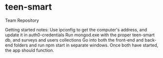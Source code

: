 # teen-smart
Team Repository

Getting started notes:
Use ipconfig to get the computer's address, and update it in auth0-credentials
Run mongod.exe with the proper teen-smart db, and surveys and users collections
Go into both the front-end and back-end folders and run npm start in separate windows. Once both have started, the app should function.